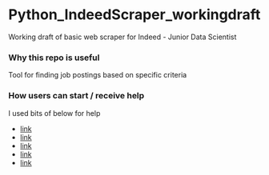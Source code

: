 # Python_IndeedScraper_workingdraft
Working draft of basic web scraper for Indeed - Junior Data Scientist

### Why this repo is useful
Tool for finding job postings based on specific criteria 

### How users can start / receive help
I used bits of below for help
- [link](https://github.com/israel-dryer/Indeed-Job-Scraper)
- [link](https://chrislovejoy.me/job-scraper/)
- [link](https://www.scraperapi.com/blog/web-scraping-python/)
- [link](https://www.geeksforgeeks.org/scraping-indeed-job-data-using-python/)
- [link](https://realpython.com/beautiful-soup-web-scraper-python/#scrape-the-fake-python-job-site)

